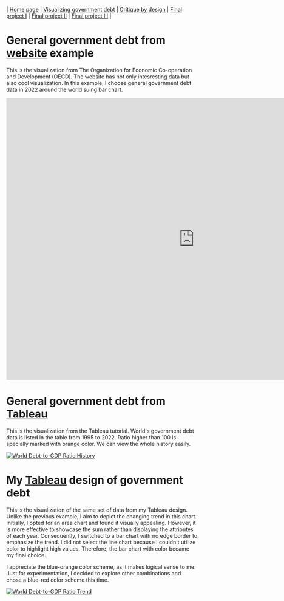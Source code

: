 | [Home page](https://xujinyun.github.io/MyDataStory/) | [Visualizing government debt](visualizing-government-debt) | [Critique by design](critique-by-design) | [Final project I](final-project-part-one) | [Final project II](final-project-part-two) | [Final project III](final-project-part-three) |


# General government debt from [website](https://data.oecd.org/chart/7kaf) example
This is the visualization from The Organization for Economic Co-operation and Development (OECD). The website has not only intesresting data but also cool visualization. In this example, I choose general government debt data in 2022 around the world suing bar chart.

<iframe src="https://data.oecd.org/chart/7kaf" width="989" height="742" style="border: 0" mozallowfullscreen="true" webkitallowfullscreen="true" allowfullscreen="true"><a href="https://data.oecd.org/chart/7kaf" target="_blank">OECD Chart: General government debt, Total, % of GDP, Annual, 2022</a></iframe>

# General government debt from [Tableau](https://public.tableau.com/views/Book1_17061572866280/Sheet1?:language=zh-CN&publish=yes&:display_count=n&:origin=viz_share_link)

This is the visualization from the Tableau tutorial. World's government debt data is listed in the table from 1995 to 2022. Ratio higher than 100 is specially marked with orange color. We can view the whole history easily.

<div class='tableauPlaceholder' id='viz1706547674108' style='position: relative'><noscript><a href='#'><img alt='World Debt-to-GDP Ratio History ' src='https:&#47;&#47;public.tableau.com&#47;static&#47;images&#47;Bo&#47;Book1_17061572866280&#47;Sheet1&#47;1_rss.png' style='border: none' /></a></noscript><object class='tableauViz'  style='display:none;'><param name='host_url' value='https%3A%2F%2Fpublic.tableau.com%2F' /> <param name='embed_code_version' value='3' /> <param name='site_root' value='' /><param name='name' value='Book1_17061572866280&#47;Sheet1' /><param name='tabs' value='no' /><param name='toolbar' value='yes' /><param name='static_image' value='https:&#47;&#47;public.tableau.com&#47;static&#47;images&#47;Bo&#47;Book1_17061572866280&#47;Sheet1&#47;1.png' /> <param name='animate_transition' value='yes' /><param name='display_static_image' value='yes' /><param name='display_spinner' value='yes' /><param name='display_overlay' value='yes' /><param name='display_count' value='yes' /><param name='language' value='en-US' /><param name='filter' value='publish=yes' /></object></div>       

<script type='text/javascript'>                    
    var divElement = document.getElementById('viz1706547674108');                    
    var vizElement = divElement.getElementsByTagName('object')[0];                    vizElement.style.width='100%';vizElement.style.height=(divElement.offsetWidth*0.75)+'px';                    
    var scriptElement = document.createElement('script');                    
    scriptElement.src = 'https://public.tableau.com/javascripts/api/viz_v1.js';                    
    vizElement.parentNode.insertBefore(scriptElement, vizElement);                
</script>



# My [Tableau](https://public.tableau.com/views/Book2_17065473969110/Sheet1?:language=zh-CN&publish=yes&:display_count=n&:origin=viz_share_link) design of government debt

This is the visualization of the same set of data from my Tableau design. Unlike the previous example, I aim to depict the changing trend in this chart. Initially, I opted for an area chart and found it visually appealing. However, it is more effective to showcase the sum rather than displaying the attributes of each year. Consequently, I switched to a bar chart with no edge border to emphasize the trend. I did not select the line chart because I couldn't utilize color to highlight high values. Therefore, the bar chart with color became my final choice.

I appreciate the blue-orange color scheme, as it makes logical sense to me. Just for experimentation, I decided to explore other combinations and chose a blue-red color scheme this time.

<div class='tableauPlaceholder' id='viz1706547409855' style='position: relative'><noscript><a href='#'><img alt='World Debt-to-GDP Ratio Trend ' src='https:&#47;&#47;public.tableau.com&#47;static&#47;images&#47;Bo&#47;Book2_17065473969110&#47;Sheet1&#47;1_rss.png' style='border: none' /></a></noscript><object class='tableauViz'  style='display:none;'><param name='host_url' value='https%3A%2F%2Fpublic.tableau.com%2F' /> <param name='embed_code_version' value='3' /> <param name='site_root' value='' /><param name='name' value='Book2_17065473969110&#47;Sheet1' /><param name='tabs' value='no' /><param name='toolbar' value='yes' /><param name='static_image' value='https:&#47;&#47;public.tableau.com&#47;static&#47;images&#47;Bo&#47;Book2_17065473969110&#47;Sheet1&#47;1.png' /> <param name='animate_transition' value='yes' /><param name='display_static_image' value='yes' /><param name='display_spinner' value='yes' /><param name='display_overlay' value='yes' /><param name='display_count' value='yes' /><param name='language' value='en-US' /><param name='filter' value='publish=yes' /></object></div>                

<script type='text/javascript'>                    
    var divElement = document.getElementById('viz1706547409855');                    
    var vizElement = divElement.getElementsByTagName('object')[0];                    vizElement.style.width='100%';vizElement.style.height=(divElement.offsetWidth*0.75)+'px';                    
    var scriptElement = document.createElement('script');                    
    scriptElement.src = 'https://public.tableau.com/javascripts/api/viz_v1.js';                    
    vizElement.parentNode.insertBefore(scriptElement, vizElement);                
</script>